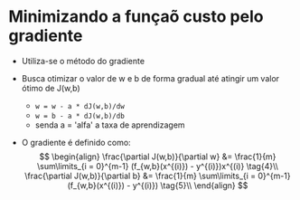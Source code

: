 # Minimizando a funçaõ custo pelo gradiente
* Utiliza-se o método do gradiente
* Busca otimizar o valor de w e b de forma gradual até atingir um valor ótimo de J(w,b)
  * `w = w - a * dJ(w,b)/dw`
  * `w = b - a * dJ(w,b)/db`
  * senda a = 'alfa' a taxa de aprendizagem

* O gradiente é definido como:
$$
\begin{align}
\frac{\partial J(w,b)}{\partial w}  &= \frac{1}{m} \sum\limits_{i = 0}^{m-1} (f_{w,b}(x^{(i)}) - y^{(i)})x^{(i)} \tag{4}\\
  \frac{\partial J(w,b)}{\partial b}  &= \frac{1}{m} \sum\limits_{i = 0}^{m-1} (f_{w,b}(x^{(i)}) - y^{(i)}) \tag{5}\\
\end{align}
$$